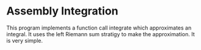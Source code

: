 # Assembly Integration
This program implements a function call integrate which approximates an integral.
It uses the left Riemann sum stratigy to make the approximation. It is very simple.
